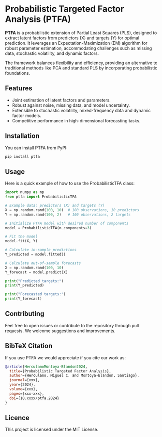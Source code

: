 # Probabilistic Targeted Factor Analysis (PTFA)

**PTFA** is a probabilistic extension of Partial Least Squares (PLS), designed to extract latent factors from predictors \(X\) and targets \(Y\) for optimal prediction. It leverages an Expectation-Maximization (EM) algorithm for robust parameter estimation, accommodating challenges such as missing data, stochastic volatility, and dynamic factors.

The framework balances flexibility and efficiency, providing an alternative to traditional methods like PCA and standard PLS by incorporating probabilistic foundations.

## Features

- Joint estimation of latent factors and parameters.
- Robust against noise, missing data, and model uncertainty.
- Extensible to stochastic volatility, mixed-frequency data and dynamic factor models.
- Competitive performance in high-dimensional forecasting tasks.

## Installation

You can install PTFA from PyPI:

```bash
pip install ptfa
```

## Usage

Here is a quick example of how to use the ProbabilisticTFA class:

```python
import numpy as np
from ptfa import ProbabilisticTFA

# Example data: predictors (X) and targets (Y)
X = np.random.rand(100, 10)  # 100 observations, 10 predictors
Y = np.random.rand(100, 2)   # 100 observations, 2 targets

# Initialize PTFA model with desired number of components
model = ProbabilisticTFA(n_components=3)

# Fit the model
model.fit(X, Y)

# Calculate in-sample predictions
Y_predicted = model.fitted()

# Calculate out-of-sample forecasts
X = np.random.rand(100, 10)
Y_forecast = model.predict(X)

print("Predicted targets:")
print(Y_predicted)

print("Forecasted targets:")
print(Y_forecast)

```

## Contributing

Feel free to open issues or contribute to the repository through pull requests. We welcome suggestions and improvements.

## BibTeX Citation
If you use PTFA we would appreciate if you cite our work as: 
```bibtex
@article{HerculanoMontoya-Blandon2024,
  title={Probabilistic Targeted Factor Analysis},
  author={Herculano, Miguel C. and Montoya-Blandon, Santiago},
  journal={xxx},
  year={2024},
  volume={xxx},
  pages={xxx-xxx},
  doi={10.xxxx/ptfa.2024}
}
```
## Licence 

This project is licensed under the MIT License.
